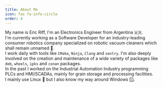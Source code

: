 ```yaml
---
title: About Me
icon: fas fa-info-circle
order: 4
---
```


My name is Eric Riff, I'm an Electronics Engineer from Argentina 🇦🇷.  
I'm currently working as a Software Developer for an industry-leading consumer robotics company specialized on robotic vacuum cleaners which shall remain unnamed 🤖.  
I work daily with tools like `CMake`, `Ninja`, `Clang` and `sentry`. I'm also deeply involved on the creation and  maintenance of a wide variety of packages like `deb`, `wheels`, `ipks` and `conan` packages.  
In the past I worked on the Industrial Automation Industry programming PLCs and HMI/SCADAs, mainly for grain storage and processing facilities.  
I mainly use Linux 🐧 but I also know my way around Windows 🪟.  
